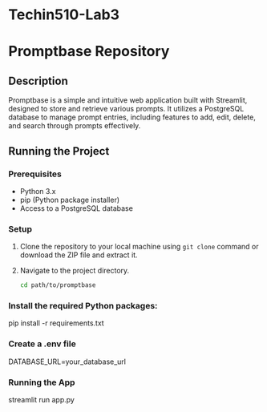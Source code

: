 # Techin510-Lab3

# Promptbase Repository

## Description

Promptbase is a simple and intuitive web application built with Streamlit, designed to store and retrieve various prompts. It utilizes a PostgreSQL database to manage prompt entries, including features to add, edit, delete, and search through prompts effectively.

## Running the Project

### Prerequisites

- Python 3.x
- pip (Python package installer)
- Access to a PostgreSQL database

### Setup

1. Clone the repository to your local machine using `git clone` command or download the ZIP file and extract it.
2. Navigate to the project directory.

   ```bash
   cd path/to/promptbase

### Install the required Python packages:
pip install -r requirements.txt

### Create a .env file
DATABASE_URL=your_database_url

### Running the App
streamlit run app.py







